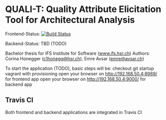 # QUALI-T: Quality Attribute Elicitation Tool for Architectural Analysis

Frontend-Status: [![Build Status](https://travis-ci.org/team-qualit/quali-t.svg?branch=master)](https://travis-ci.org/team-qualit/quali-t)

Backend-Status: TBD (TODO)

Bachelor thesis for IFS Institute for Software (www.ifs.hsr.ch)
Authors: Corina Honegger (c1honegg@hsr.ch), Emre Avsar (emre@avsar.ch)

To start the application (TODO), basic steps will be:
checkout git
startup vagrant with provisioning
open your browser on http://192.168.50.4:8989/ for frontend app
open your browser on http://192.168.50.4:9000/ for backend app

## Travis CI
Both frontend and backend applications are integrated in Travis CI